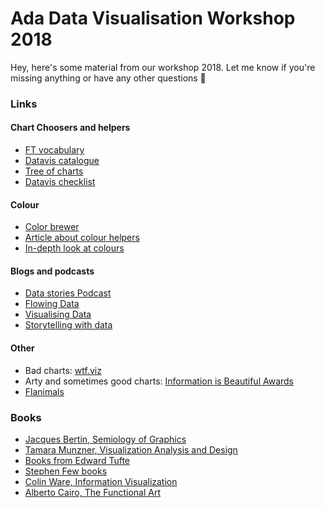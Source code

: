 # Ada Data Visualisation Workshop 2018

Hey, here's some material from our workshop 2018. Let me know if you're missing anything or have any other questions 🐳

### Links

#### Chart Choosers and helpers

- [FT vocabulary](https://github.com/ft-interactive/chart-doctor/tree/master/visual-vocabulary)
- [Datavis catalogue](https://datavizproject.com/)
- [Tree of charts](http://www.datamake.io/project/tree-of-charts)
- [Datavis checklist](https://datavizchecklist.stephanieevergreen.com/)

#### Colour

- [Color brewer](http://colorbrewer2.org)
- [Article about colour helpers](https://blog.datawrapper.de/colorguide/)
- [In-depth look at colours](https://earthobservatory.nasa.gov/blogs/elegantfigures/2013/08/05/subtleties-of-color-part-1-of-6/)

#### Blogs and podcasts

- [Data stories Podcast](http://datastori.es/)
- [Flowing Data](http://flowingdata.com)
- [Visualising Data](http://visualisingdata.com)
- [Storytelling with data](http://www.storytellingwithdata.com/podcast/)

#### Other

- Bad charts: [wtf.viz](http://viz.wtf/)
- Arty and sometimes good charts: [Information is Beautiful Awards](https://www.informationisbeautifulawards.com/)
- [Flanimals](http://www.datamake.io/project/flanimals)

### Books

- [Jacques Bertin, Semiology of Graphics](https://www.amazon.co.uk/Semiology-Graphics-Diagrams-Networks-Maps/dp/1589482611)
- [Tamara Munzner, Visualization Analysis and Design](https://www.crcpress.com/Visualization-Analysis-and-Design/Munzner/p/book/9781466508910)
- [Books from Edward Tufte](https://www.edwardtufte.com/tufte/books_vdqi)
- [Stephen Few books](http://www.stephen-few.com/books.php)
- [Colin Ware, Information Visualization](https://www.amazon.co.uk/Information-Visualization-Perception-Interactive-Technologies/dp/0123814642)
- [Alberto Cairo, The Functional Art](https://www.amazon.co.uk/Functional-Art-introduction-information-visualization/dp/0321834739)
